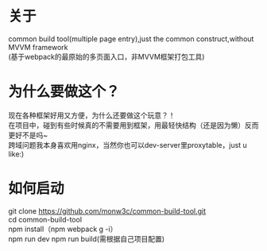 # 关于
common build tool(multiple page entry),just the common construct,without MVVM framework    
(基于webpack的最原始的多页面入口，非MVVM框架打包工具)


# 为什么要做这个？
现在各种框架好用又方便，为什么还要做这个玩意？！  
在项目中，碰到有些时候真的不需要用到框架，用最轻快结构（还是因为懒）反而更好不是吗~  
跨域问题我本身喜欢用nginx，当然你也可以dev-server里proxytable，just u like:)


# 如何启动
git clone https://github.com/monw3c/common-build-tool.git  
cd common-build-tool  
npm install（npm webpack g -i）  
npm run dev
npm run build(需根据自己项目配置)  

